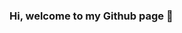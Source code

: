 ### Hi, welcome to my Github page 👋


<!--
**Jimbito/jimbito** is a ✨ _special_ ✨ repository because its `README.md` (this file) appears on your GitHub profile.


